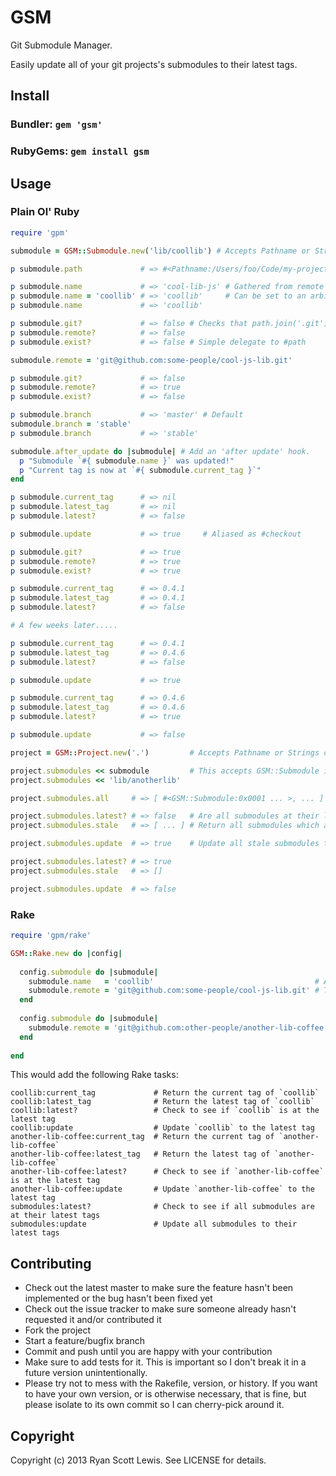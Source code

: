 # GSM

Git Submodule Manager.

Easily update all of your git projects's submodules to their latest tags.

## Install

### Bundler: `gem 'gsm'`

### RubyGems: `gem install gsm`

## Usage

### Plain Ol' Ruby

```rb
require 'gpm'

submodule = GSM::Submodule.new('lib/coollib') # Accepts Pathname or Strings containing a file path.

p submodule.path             # => #<Pathname:/Users/foo/Code/my-project/lib/coollib>

p submodule.name             # => 'cool-lib-js' # Gathered from remote's URI by default.
p submodule.name = 'coollib' # => 'coollib'     # Can be set to an arbitrary name. Not really needed unless integrating into Rake, Thor, etc..
p submodule.name             # => 'coollib'

p submodule.git?             # => false # Checks that path.join('.git').exist?
p submodule.remote?          # => false
p submodule.exist?           # => false # Simple delegate to #path

submodule.remote = 'git@github.com:some-people/cool-js-lib.git'

p submodule.git?             # => false
p submodule.remote?          # => true
p submodule.exist?           # => false

p submodule.branch           # => 'master' # Default
submodule.branch = 'stable'
p submodule.branch           # => 'stable'

submodule.after_update do |submodule| # Add an 'after update' hook.
  p "Submodule `#{ submodule.name }` was updated!"
  p "Current tag is now at `#{ submodule.current_tag }`"
end

p submodule.current_tag      # => nil
p submodule.latest_tag       # => nil
p submodule.latest?          # => false

p submodule.update           # => true     # Aliased as #checkout

p submodule.git?             # => true
p submodule.remote?          # => true
p submodule.exist?           # => true

p submodule.current_tag      # => 0.4.1
p submodule.latest_tag       # => 0.4.1
p submodule.latest?          # => false

# A few weeks later.....

p submodule.current_tag      # => 0.4.1
p submodule.latest_tag       # => 0.4.6
p submodule.latest?          # => false

p submodule.update           # => true

p submodule.current_tag      # => 0.4.6
p submodule.latest_tag       # => 0.4.6
p submodule.latest?          # => true

p submodule.update           # => false

project = GSM::Project.new('.')         # Accepts Pathname or Strings containing a file path.

project.submodules << submodule         # This accepts GSM::Submodule instances, Pathnames, or Strings containing a file path. Aliased as #add_submodule.
project.submodules << 'lib/anotherlib'

project.submodules.all     # => [ #<GSM::Submodule:0x0001 ... >, ... ]

project.submodules.latest? # => false   # Are all submodules at their latest tags?
project.submodules.stale   # => [ ... ] # Return all submodules which are not at their latest tag.

project.submodules.update  # => true    # Update all stale submodules to their latest tags.

project.submodules.latest? # => true
project.submodules.stale   # => []

project.submodules.update  # => false
```

### Rake

```rb
require 'gpm/rake'

GSM::Rake.new do |config|
  
  config.submodule do |submodule|
    submodule.name   = 'coollib'                                    # Arbitrary name. Used as the Rake namespace and task. Gathered from remote URI if unset.
    submodule.remote = 'git@github.com:some-people/cool-js-lib.git' # The URI of the git submodule's remote.
  end
  
  config.submodule do |submodule|
    submodule.remote = 'git@github.com:other-people/another-lib-coffee.git'
  end
  
end
```

This would add the following Rake tasks:

```
coollib:current_tag             # Return the current tag of `coollib`
coollib:latest_tag              # Return the latest tag of `coollib`
coollib:latest?                 # Check to see if `coollib` is at the latest tag
coollib:update                  # Update `coollib` to the latest tag
another-lib-coffee:current_tag  # Return the current tag of `another-lib-coffee`
another-lib-coffee:latest_tag   # Return the latest tag of `another-lib-coffee`
another-lib-coffee:latest?      # Check to see if `another-lib-coffee` is at the latest tag
another-lib-coffee:update       # Update `another-lib-coffee` to the latest tag
submodules:latest?              # Check to see if all submodules are at their latest tags
submodules:update               # Update all submodules to their latest tags
```

## Contributing

* Check out the latest master to make sure the feature hasn't been implemented or the bug hasn't been fixed yet
* Check out the issue tracker to make sure someone already hasn't requested it and/or contributed it
* Fork the project
* Start a feature/bugfix branch
* Commit and push until you are happy with your contribution
* Make sure to add tests for it. This is important so I don't break it in a future version unintentionally.
* Please try not to mess with the Rakefile, version, or history. If you want to have your own version, or is otherwise necessary, that is fine, but please isolate to its own commit so I can cherry-pick around it.

## Copyright

Copyright (c) 2013 Ryan Scott Lewis. See LICENSE for details.